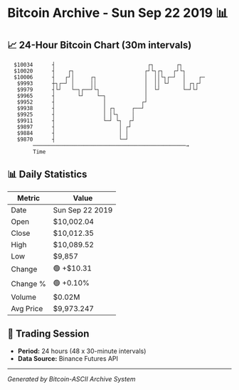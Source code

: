 # Bitcoin Archive - Sun Sep 22 2019 📊

## 📈 24-Hour Bitcoin Chart (30m intervals)

```
  $10034      ┤                             ┌┐       ┌┐        
  $10020      ┤    ┌┐                      ┌┘└┐┌┐   ┌┘└┐       
  $10006      ┤   ┌┘│     ┌┐               │  ││└┐┌─┘  │    ┌─ 
   $9993      ┼┐┌─┘ │     ││               │  ││ └┘    │ ┌┐┌┘  
   $9979      ┤└┘   └─┐┌──┘└┐              │  └┘       └─┘└┘   
   $9965      ┤       └┘    └─┐            │                   
   $9952      ┤               │           ┌┘                   
   $9938      ┤               │ ┌┐     ┌──┘                    
   $9925      ┤               │ │└┐    │                       
   $9911      ┤               └─┘ └┐  ┌┘                       
   $9897      ┤                    │ ┌┘                        
   $9884      ┤                    │ │                         
   $9870      ┤                    └─┘                         
        ────────────────────────────────────────────────→
        Time
```

## 📊 Daily Statistics

| Metric | Value |
|--------|-------|
| Date | Sun Sep 22 2019 |
| Open | $10,002.04 |
| Close | $10,012.35 |
| High | $10,089.52 |
| Low | $9,857 |
| Change | 🟢 +$10.31 |
| Change % | 🟢 +0.10% |
| Volume | $0.02M |
| Avg Price | $9,973.247 |

## 📅 Trading Session

- **Period:** 24 hours (48 x 30-minute intervals)
- **Data Source:** Binance Futures API

---
*Generated by Bitcoin-ASCII Archive System*
